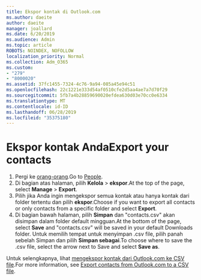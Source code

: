 ```yaml
---
title: Ekspor kontak di Outlook.com
ms.author: daeite
author: daeite
manager: joallard
ms.date: 6/20/2019
ms.audience: Admin
ms.topic: article
ROBOTS: NOINDEX, NOFOLLOW
localization_priority: Normal
ms.collection: Adm_O365
ms.custom:
- "279"
- "8000020"
ms.assetid: 37fc1455-7324-4c76-9a94-085a45e94c51
ms.openlocfilehash: 22c1221e333d54af0510cfe2d5aa4ae7a7d70f29
ms.sourcegitcommit: 5fb7a4b28859690020efdea630d03e70cc0e6334
ms.translationtype: MT
ms.contentlocale: id-ID
ms.lasthandoff: 06/28/2019
ms.locfileid: "35375180"
---
```

# <a name="export-your-contacts"></a><span data-ttu-id="52316-102">Ekspor kontak Anda</span><span class="sxs-lookup"><span data-stu-id="52316-102">Export your contacts</span></span>

1. <span data-ttu-id="52316-103">Pergi ke [orang-orang](https://outlook.live.com/people/).</span><span class="sxs-lookup"><span data-stu-id="52316-103">Go to [People](https://outlook.live.com/people/).</span></span>
2. <span data-ttu-id="52316-104">Di bagian atas halaman, pilih **Kelola** \> **ekspor**.</span><span class="sxs-lookup"><span data-stu-id="52316-104">At the top of the page, select **Manage** \> **Export**.</span></span>
3. <span data-ttu-id="52316-105">Pilih jika Anda ingin mengekspor semua kontak atau hanya kontak dari folder tertentu dan pilih **ekspor**.</span><span class="sxs-lookup"><span data-stu-id="52316-105">Choose if you want to export all contacts or only contacts from a specific folder and select **Export**.</span></span>
4. <span data-ttu-id="52316-106">Di bagian bawah halaman, pilih **Simpan** dan "contacts.csv" akan disimpan dalam folder default mingguan.</span><span class="sxs-lookup"><span data-stu-id="52316-106">At the bottom of the page, select **Save** and "contacts.csv" will be saved in your default Downloads folder.</span></span> <span data-ttu-id="52316-107">Untuk memilih tempat untuk menyimpan .csv file, pilih panah sebelah Simpan dan pilih **Simpan sebagai**.</span><span class="sxs-lookup"><span data-stu-id="52316-107">To choose where to save the .csv file, select the arrow next to Save and select **Save as**.</span></span>

<span data-ttu-id="52316-108">Untuk selengkapnya, lihat [mengekspor kontak dari Outlook.com ke CSV file](https://support.office.com/article/578cca22-3550-4c73-b3f0-9978cfeac83f?wt.mc_id=Office_Outlook_com_Alchemy).</span><span class="sxs-lookup"><span data-stu-id="52316-108">For more information, see [Export contacts from Outlook.com to a CSV file](https://support.office.com/article/578cca22-3550-4c73-b3f0-9978cfeac83f?wt.mc_id=Office_Outlook_com_Alchemy).</span></span>